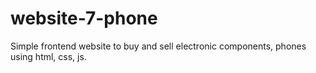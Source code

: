 # website-7-phone

Simple frontend website to buy and sell electronic components, phones using html, css, js.
